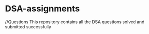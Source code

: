 # DSA-assignments
//Questions
This repository contains all the DSA questions solved and submitted successfully 
